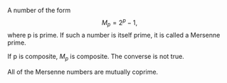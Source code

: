 A number of the form $$M_{p}=2^{p}-1,$$ where p is prime. If such a
number is itself prime, it is called a Mersenne prime.

If p is composite, $M_{p}$ is composite. The converse is not true.

All of the Mersenne numbers are mutually coprime.
